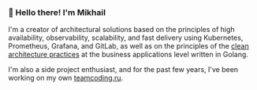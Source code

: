 ### 👋 Hello there! I'm Mikhail

I'm a creator of architectural solutions based on the principles of high availability, observability, scalability, and fast delivery using Kubernetes, Prometheus, Grafana, and GitLab, as well as on the principles of the [clean architecture practices](https://blog.cleancoder.com/uncle-bob/2012/08/13/the-clean-architecture.html) at the business applications level written in Golang.

I'm also a side project enthusiast, and for the past few years, I've been working on my own [teamcoding.ru](https://teamcoding.ru).
